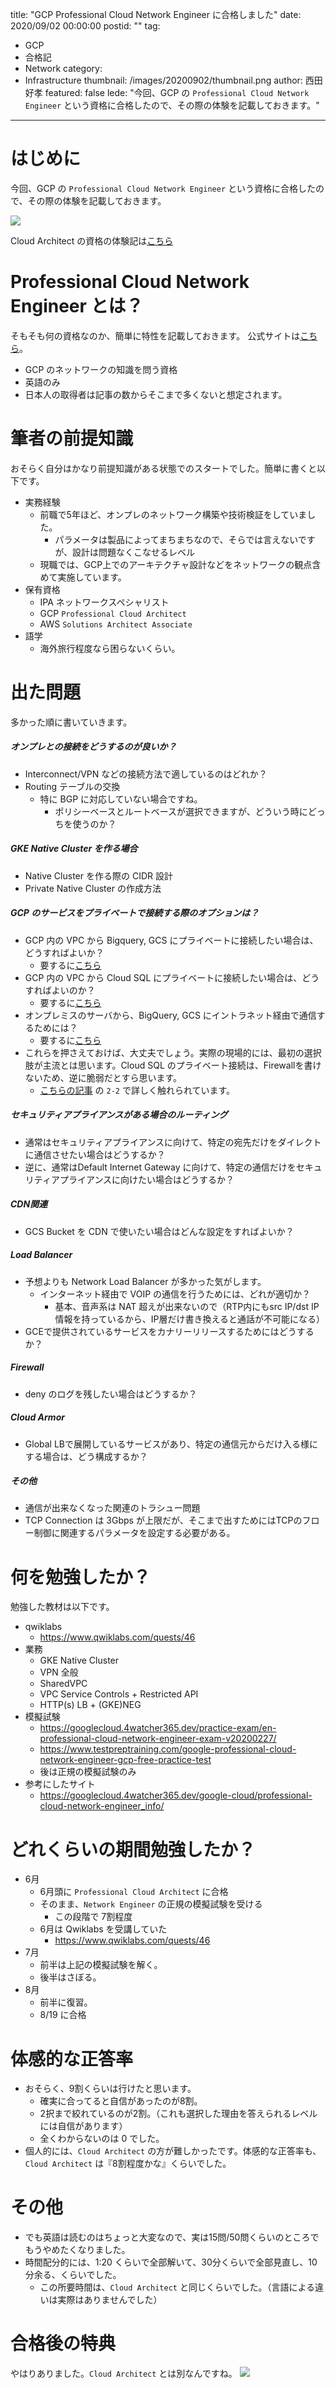 title: "GCP Professional Cloud Network Engineer に合格しました"
date: 2020/09/02 00:00:00
postid: ""
tag:
  - GCP
  - 合格記
  - Network
category:
  - Infrastructure
thumbnail: /images/20200902/thumbnail.png
author: 西田好孝
featured: false
lede: "今回、GCP の `Professional Cloud Network Engineer` という資格に合格したので、その際の体験を記載しておきます。"
---

# はじめに

今回、GCP の `Professional Cloud Network Engineer` という資格に合格したので、その際の体験を記載しておきます。

<img src="/images/20200902/1_zRKo4d8TLjscKiHqgk6u5w.png" class="img-small-size">

Cloud Architect の資格の体験記は[こちら](/articles/20190530/)

# Professional Cloud Network Engineer とは？

そもそも何の資格なのか、簡単に特性を記載しておきます。
公式サイトは[こちら](https://cloud.google.com/certification/cloud-network-engineer)。

* GCP のネットワークの知識を問う資格
* 英語のみ
* 日本人の取得者は記事の数からそこまで多くないと想定されます。

# 筆者の前提知識

おそらく自分はかなり前提知識がある状態でのスタートでした。簡単に書くと以下です。

* 実務経験
    * 前職で5年ほど、オンプレのネットワーク構築や技術検証をしていました。
        * パラメータは製品によってまちまちなので、そらでは言えないですが、設計は問題なくこなせるレベル
    * 現職では、GCP上でのアーキテクチャ設計などをネットワークの観点含めて実施しています。
* 保有資格
    * IPA ネットワークスペシャリスト
    * GCP `Professional Cloud Architect`
    * AWS `Solutions Architect Associate`
* 語学
    * 海外旅行程度なら困らないくらい。

# 出た問題

多かった順に書いていきます。

##### オンプレとの接続をどうするのが良いか？

* Interconnect/VPN などの接続方法で適しているのはどれか？
* Routing テーブルの交換
    * 特に BGP に対応していない場合ですね。
        * ポリシーベースとルートベースが選択できますが、どういう時にどっちを使うのか？

##### GKE Native Cluster を作る場合

* Native Cluster を作る際の CIDR 設計
* Private Native Cluster の作成方法

##### GCP のサービスをプライベートで接続する際のオプションは？

* GCP 内の VPC から Bigquery, GCS にプライベートに接続したい場合は、どうすればよいか？
    * 要するに[こちら](https://cloud.google.com/vpc/docs/configure-private-google-access)
* GCP 内の VPC から Cloud SQL にプライベートに接続したい場合は、どうすればよいのか？
    * 要するに[こちら](https://cloud.google.com/vpc/docs/configure-private-services-access)
* オンプレミスのサーバから、BigQuery, GCS にイントラネット経由で通信するためには？
    * 要するに[こちら](https://cloud.google.com/vpc/docs/configure-private-google-access-hybrid)
* これらを押さえておけば、大丈夫でしょう。実際の現場的には、最初の選択肢が主流とは思います。Cloud SQL のプライベート接続は、Firewallを書けないため、逆に脆弱だとすら思います。
    * [こちらの記事](/articles/20190820/) の `2-2` で詳しく触れられています。


##### セキュリティアプライアンスがある場合のルーティング

* 通常はセキュリティアプライアンスに向けて、特定の宛先だけをダイレクトに通信させたい場合はどうするか？
* 逆に、通常はDefault Internet Gateway に向けて、特定の通信だけをセキュリティアプライアンスに向けたい場合はどうするか？

##### CDN関連

* GCS Bucket を CDN で使いたい場合はどんな設定をすればよいか？

##### Load Balancer

* 予想よりも Network Load Balancer が多かった気がします。
    * インターネット経由で VOIP の通信を行うためには、どれが適切か？
        * 基本、音声系は NAT 超えが出来ないので（RTP内にもsrc IP/dst IP情報を持っているから、IP層だけ書き換えると通話が不可能になる）
* GCEで提供されているサービスをカナリーリリースするためにはどうするか？

##### Firewall

* deny のログを残したい場合はどうするか？

##### Cloud Armor

* Global LBで展開しているサービスがあり、特定の通信元からだけ入る様にする場合は、どう構成するか？

##### その他

* 通信が出来なくなった関連のトラシュー問題
* TCP Connection は 3Gbps が上限だが、そこまで出すためにはTCPのフロー制御に関連するパラメータを設定する必要がある。

# 何を勉強したか？

勉強した教材は以下です。

* qwiklabs
    * https://www.qwiklabs.com/quests/46
* 業務
    * GKE Native Cluster
    * VPN 全般
    * SharedVPC
    * VPC Service Controls + Restricted API
    * HTTP(s) LB + (GKE)NEG
* 模擬試験
    * https://googlecloud.4watcher365.dev/practice-exam/en-professional-cloud-network-engineer-exam-v20200227/
    * https://www.testpreptraining.com/google-professional-cloud-network-engineer-gcp-free-practice-test
    * 後は正規の模擬試験のみ
* 参考にしたサイト
    * https://googlecloud.4watcher365.dev/google-cloud/professional-cloud-network-engineer_info/

# どれくらいの期間勉強したか？

* 6月
    * 6月頭に `Professional Cloud Architect` に合格
    * そのまま、`Network Engineer` の正規の模擬試験を受ける
        * この段階で 7割程度
    * 6月は Qwiklabs を受講していた
        * https://www.qwiklabs.com/quests/46
* 7月
    * 前半は上記の模擬試験を解く。
    * 後半はさぼる。
* 8月
    * 前半に復習。
    * 8/19 に合格

# 体感的な正答率

* おそらく、9割くらいは行けたと思います。
    * 確実に合ってると自信があったのが8割。
    * 2択まで絞れているのが2割。（これも選択した理由を答えられるレベルには自信があります）
    * 全くわからないのは 0 でした。
* 個人的には、`Cloud Architect` の方が難しかったです。体感的な正答率も、`Cloud Architect` は『8割程度かな』くらいでした。

# その他

* でも英語は読むのはちょっと大変なので、実は15問/50問くらいのところでもうやめたくなりました。
* 時間配分的には、1:20 くらいで全部解いて、30分くらいで全部見直し、10分余る、くらいでした。
    * この所要時間は、`Cloud Architect` と同じくらいでした。（言語による違いは実際はありませんでした）

# 合格後の特典

やはりありました。`Cloud Architect` とは別なんですね。
<img src="/images/20200902/2020-08-22_220718.png" loading="lazy">
